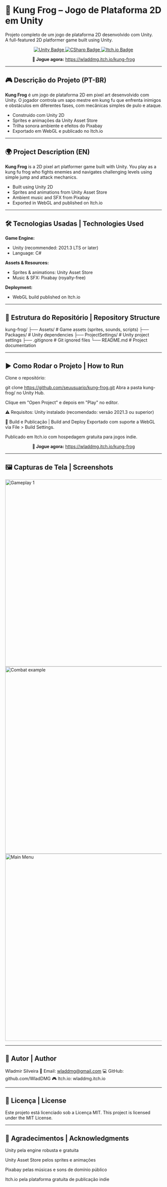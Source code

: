# 🐸 Kung Frog – Jogo de Plataforma 2D em Unity

Projeto completo de um jogo de plataforma 2D desenvolvido com Unity.  
A full-featured 2D platformer game built using Unity.

<p align="center">
  <a href="https://unity.com/" target="_blank">
    <img src="https://img.shields.io/badge/Engine-Unity-000000?logo=unity&logoColor=white&style=for-the-badge" alt="Unity Badge" />
  </a>
  <a href="https://learn.microsoft.com/en-us/dotnet/csharp/" target="_blank">
    <img src="https://img.shields.io/badge/Language-C%23-239120?logo=c-sharp&logoColor=white&style=for-the-badge" alt="CSharp Badge" />
  </a>
  <a href="https://wladdmg.itch.io/kung-frog" target="_blank">
    <img src="https://img.shields.io/badge/Play_on-Itch.io-FA5C5C?logo=itchdotio&logoColor=white&style=for-the-badge" alt="Itch.io Badge" />
  </a>
</p>

<p align="center">
  <b>🔗 Jogue agora:</b> <a href="https://wladdmg.itch.io/kung-frog">https://wladdmg.itch.io/kung-frog</a>
</p>


---

## 🎮 Descrição do Projeto (PT-BR)

**Kung Frog** é um jogo de plataforma 2D em pixel art desenvolvido com Unity. O jogador controla um sapo mestre em kung fu que enfrenta inimigos e obstáculos em diferentes fases, com mecânicas simples de pulo e ataque.

- Construído com Unity 2D
- Sprites e animações da Unity Asset Store
- Trilha sonora ambiente e efeitos do Pixabay
- Exportado em WebGL e publicado no Itch.io

---

## 🌍 Project Description (EN)

**Kung Frog** is a 2D pixel art platformer game built with Unity. You play as a kung fu frog who fights enemies and navigates challenging levels using simple jump and attack mechanics.

- Built using Unity 2D
- Sprites and animations from Unity Asset Store
- Ambient music and SFX from Pixabay
- Exported in WebGL and published on Itch.io

---

## 🛠️ Tecnologias Usadas | Technologies Used

**Game Engine:**  
- Unity (recommended: 2021.3 LTS or later)  
- Language: C#

**Assets & Resources:**  
- Sprites & animations: Unity Asset Store  
- Music & SFX: Pixabay (royalty-free)

**Deployment:**  
- WebGL build published on Itch.io

---

## 📁 Estrutura do Repositório | Repository Structure

kung-frog/
├── Assets/               # Game assets (sprites, sounds, scripts)
├── Packages/             # Unity dependencies
├── ProjectSettings/      # Unity project settings
├── .gitignore            # Git ignored files
└── README.md             # Project documentation

---

## ▶️ Como Rodar o Projeto | How to Run

Clone o repositório:

git clone https://github.com/seuusuario/kung-frog.git
Abra a pasta kung-frog/ no Unity Hub.

Clique em "Open Project" e depois em "Play" no editor.

⚠️ Requisitos: Unity instalado (recomendado: versão 2021.3 ou superior)

🚀 Build e Publicação | Build and Deploy
Exportado com suporte a WebGL via File > Build Settings.

Publicado em Itch.io com hospedagem gratuita para jogos indie.

<p align="center">
  <b>🔗 Jogue agora:</b> <a href="https://wladdmg.itch.io/kung-frog">https://wladdmg.itch.io/kung-frog</a>
</p>


---

## 🖼️ Capturas de Tela | Screenshots

<img src="https://github.com/WladDMG/Kung-Frog/screenshots/game.png" width="600" alt="Gameplay 1" />
<br />
<img src="https://github.com/WladDMG/Kung-Frog/screenshots/combat.png" width="600" alt="Combat example" />
<br />
<img src="https://github.com/WladDMG/Kung-Frog/screenshots/menu.png" width="600" alt="Main Menu" />

---

## 👤 Autor | Author

Wladmir Silveira
📧 Email: wladdmg@gmail.com
💻 GitHub: github.com/WladDMG
🎮 Itch.io: wladdmg.itch.io

---

## 📄 Licença | License

Este projeto está licenciado sob a Licença MIT.
This project is licensed under the MIT License.

---

## 🙏 Agradecimentos | Acknowledgments

Unity pela engine robusta e gratuita

Unity Asset Store pelos sprites e animações

Pixabay pelas músicas e sons de domínio público

Itch.io pela plataforma gratuita de publicação indie

